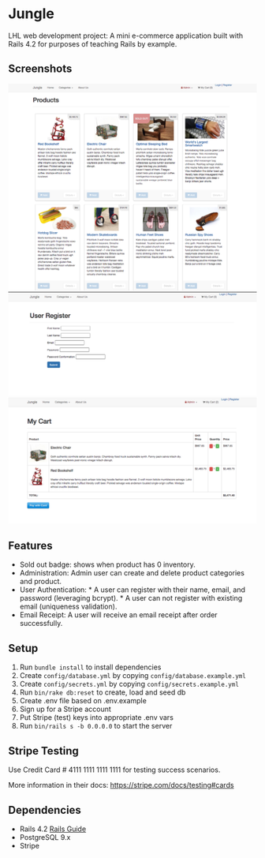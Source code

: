 # Jungle

LHL web development project: A mini e-commerce application built with Rails 4.2 for purposes of teaching Rails by example.

## Screenshots
!["Screenshot of Jungle01"](https://github.com/CaiaCC/jungle-rails/blob/master/doc/screenshot_of_Jungle_01.png?raw=true)
!["Screenshot of Jungle02"](https://github.com/CaiaCC/jungle-rails/blob/master/doc/screenshot_of_Jungle_02.png?raw=true)
!["Screenshot of Jungle03"](https://github.com/CaiaCC/jungle-rails/blob/master/doc/screenshot_of_Jungle_03.png?raw=true)

## Features
* Sold out badge: shows when product has 0 inventory.
* Administration: Admin user can create and delete product categories and product.
* User Authentication: 
	  * A user can register with their name, email, and password (leveraging bcrypt). 
		* A user can not register with existing email (uniqueness validation).
* Email Receipt: A user will receive an email receipt after order successfully.


## Setup

1. Run `bundle install` to install dependencies
2. Create `config/database.yml` by copying `config/database.example.yml`
3. Create `config/secrets.yml` by copying `config/secrets.example.yml`
4. Run `bin/rake db:reset` to create, load and seed db
5. Create .env file based on .env.example
6. Sign up for a Stripe account
7. Put Stripe (test) keys into appropriate .env vars
8. Run `bin/rails s -b 0.0.0.0` to start the server

## Stripe Testing

Use Credit Card # 4111 1111 1111 1111 for testing success scenarios.

More information in their docs: <https://stripe.com/docs/testing#cards>

## Dependencies

* Rails 4.2 [Rails Guide](http://guides.rubyonrails.org/v4.2/)
* PostgreSQL 9.x
* Stripe
